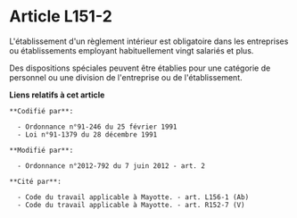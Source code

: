 # Article L151-2

L'établissement d'un règlement intérieur est obligatoire dans les entreprises ou établissements employant habituellement
vingt salariés et plus. 

Des dispositions spéciales peuvent être établies pour une catégorie de personnel ou une division de l'entreprise ou de
l'établissement.

**Liens relatifs à cet article**

	**Codifié par**:

	  - Ordonnance n°91-246 du 25 février 1991
	  - Loi n°91-1379 du 28 décembre 1991

	**Modifié par**:

	  - Ordonnance n°2012-792 du 7 juin 2012 - art. 2

	**Cité par**:

	  - Code du travail applicable à Mayotte. - art. L156-1 (Ab)
	  - Code du travail applicable à Mayotte. - art. R152-7 (V)

